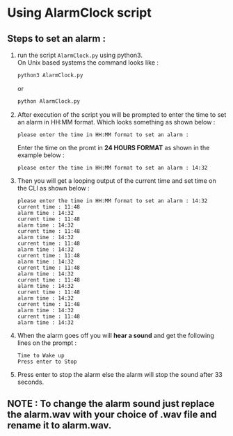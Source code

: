 # Using AlarmClock script

## Steps to set an alarm : 
1. run the script `AlarmClock.py` using python3.  
    On Unix based systems the command looks like : 
    ```bash
    python3 AlarmClock.py
    ```
    or
    ```bash
    python AlarmClock.py
    ```

2. After execution of the script you will be prompted to enter the time to set an alarm in HH:MM format. Which looks something as shown below : 
    ```
    please enter the time in HH:MM format to set an alarm : 
    ```
    Enter the time on the promt in __24 HOURS FORMAT__ as shown in the example below :  
    ```
    please enter the time in HH:MM format to set an alarm : 14:32
    ```

3. Then you will get a looping output of the current time and set time on the CLI as shown below : 
    ```
    please enter the time in HH:MM format to set an alarm : 14:32
    current time : 11:48
    alarm time : 14:32
    current time : 11:48
    alarm time : 14:32
    current time : 11:48
    alarm time : 14:32
    current time : 11:48
    alarm time : 14:32
    current time : 11:48
    alarm time : 14:32
    current time : 11:48
    alarm time : 14:32
    current time : 11:48
    alarm time : 14:32
    current time : 11:48
    alarm time : 14:32
    current time : 11:48
    alarm time : 14:32
    current time : 11:48
    alarm time : 14:32
    ```
4. When the alarm goes off you will __hear a sound__ and get the following lines on the prompt :
    ```
    Time to Wake up
    Press enter to Stop
    ```
5. Press enter to stop the alarm else the alarm will stop the sound after 33 seconds.

## NOTE : To change the alarm sound just __replace the alarm.wav with your choice of .wav__ file and __rename it to alarm.wav__.